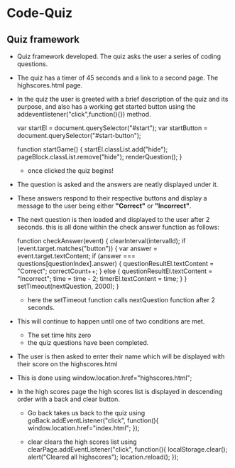 # Code-Quiz

## Quiz framework

* Quiz framework developed.  The quiz asks the user a series of coding questions. 

* The quiz has a timer of 45 seconds and a link to a second page. The highscores.html page.

* In the quiz the user is greeted with a brief description of the quiz and its purpose, and also has a working get started button using the 
    addeventlistener("click",function(){}) method.

    var startEl = document.querySelector("#start");
    var startButton = document.querySelector("#start-button");

    function startGame() {
        startEl.classList.add("hide");
        pageBlock.classList.remove("hide");
        renderQuestion();
    }

    * once clicked the quiz begins!

* The question is asked and the answers are neatly displayed under it.



* These answers respond to their respective buttons and display a message to the user being either **"Correct"** or **"Incorrect"**.

* The next question is then loaded and displayed to the user after 2 seconds. this is all done within the check answer function as follows:

    function checkAnswer(event) {
    clearInterval(intervalId);
    if (event.target.matches("button")) {
        var answer = event.target.textContent;
        if (answer === questions[questionIndex].answer) {
            questionResultEl.textContent = "Correct";
            correctCount++;
        } else {
            questionResultEl.textContent = "Incorrect";
            time = time - 2;
            timerEl.textContent = time;
        }
    }
    setTimeout(nextQuestion, 2000);
    }

    * here the setTimeout function calls nextQuestion function after 2 seconds.

* This will continue to happen until one of two conditions are met.

     * The set time hits zero
     * the quiz questions have been completed.

* The user is then asked to enter their name which will be displayed with their score on the highscores.html
* This is done using window.location.href="highscores.html";

* In the high scores page the high scores list is displayed in descending order with a back and clear button.

    * Go back takes us back to the quiz using 
        goBack.addEventListener("click", function(){
            window.location.href="index.html";
        });

    * clear clears the high scores list using 
        clearPage.addEventListener("click", function(){
            localStorage.clear();
            alert("Cleared all highscores");
            location.reload();
        });